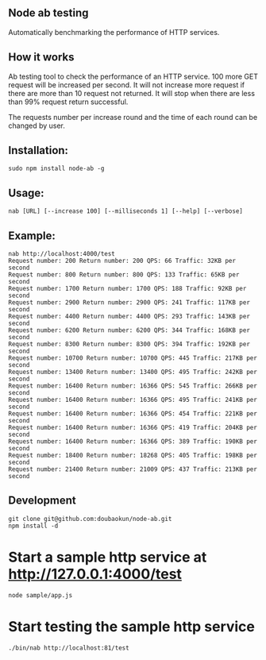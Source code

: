 ## Node ab testing

Automatically benchmarking the performance of HTTP services.

## How it works
Ab testing tool to check the performance of an HTTP service. 100 more GET request will be increased per second. It will not increase more request if there are more than 10 request not returned. It will stop when there are less than 99% request return successful.

The requests number per increase round and the time of each round can be changed by user.
 
## Installation:

    sudo npm install node-ab -g 

## Usage:

    nab [URL] [--increase 100] [--milliseconds 1] [--help] [--verbose]

## Example:

    nab http://localhost:4000/test
    Request number: 200 Return number: 200 QPS: 66 Traffic: 32KB per second
    Request number: 800 Return number: 800 QPS: 133 Traffic: 65KB per second
    Request number: 1700 Return number: 1700 QPS: 188 Traffic: 92KB per second
    Request number: 2900 Return number: 2900 QPS: 241 Traffic: 117KB per second
    Request number: 4400 Return number: 4400 QPS: 293 Traffic: 143KB per second
    Request number: 6200 Return number: 6200 QPS: 344 Traffic: 168KB per second
    Request number: 8300 Return number: 8300 QPS: 394 Traffic: 192KB per second
    Request number: 10700 Return number: 10700 QPS: 445 Traffic: 217KB per second
    Request number: 13400 Return number: 13400 QPS: 495 Traffic: 242KB per second
    Request number: 16400 Return number: 16366 QPS: 545 Traffic: 266KB per second
    Request number: 16400 Return number: 16366 QPS: 495 Traffic: 241KB per second
    Request number: 16400 Return number: 16366 QPS: 454 Traffic: 221KB per second
    Request number: 16400 Return number: 16366 QPS: 419 Traffic: 204KB per second
    Request number: 16400 Return number: 16366 QPS: 389 Traffic: 190KB per second
    Request number: 18400 Return number: 18268 QPS: 405 Traffic: 198KB per second
    Request number: 21400 Return number: 21009 QPS: 437 Traffic: 213KB per second

## Development

    git clone git@github.com:doubaokun/node-ab.git
    npm install -d

# Start a sample http service at http://127.0.0.1:4000/test
    node sample/app.js

# Start testing the sample http service
    ./bin/nab http://localhost:81/test


